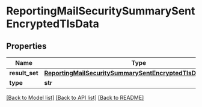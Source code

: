 # ReportingMailSecuritySummarySentEncryptedTlsData

## Properties
Name | Type | Description | Notes
------------ | ------------- | ------------- | -------------
**result_set** | [**ReportingMailSecuritySummarySentEncryptedTlsDataResultSet**](ReportingMailSecuritySummarySentEncryptedTlsDataResultSet.md) |  | [optional] 
**type** | **str** |  | [optional] 

[[Back to Model list]](../README.md#documentation-for-models) [[Back to API list]](../README.md#documentation-for-api-endpoints) [[Back to README]](../README.md)

